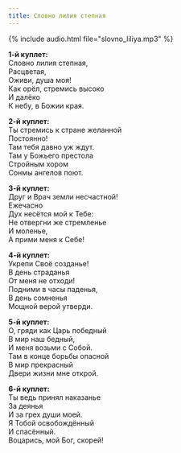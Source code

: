 ```yaml
---
title: Словно лилия степная
---
```

{% include audio.html file="slovno_liliya.mp3" %}

**1-й куплет:**  
Словно лилия степная,  
Расцветая,  
Оживи, душа моя!  
Как орёл, стремись высоко  
И далёко  
К небу, в Божии края.

**2-й куплет:**  
Ты стремись к стране желанной  
Постоянно!  
Там тебя давно уж ждут.  
Там у Божьего престола  
Стройным хором  
Сонмы ангелов поют.

**3-й куплет:**  
Друг и Врач земли несчастной!  
Ежечасно  
Дух несётся мой к Тебе:  
Не отвергни же стремленье  
И моленье,  
А прими меня к Себе!

**4-й куплет:**  
Укрепи Своё созданье!  
В день страданья  
От меня не отходи!  
Подними в часы паденья,  
В день сомненья   
Мощной верой утверди.

**5-й куплет:**  
О, гряди как Царь победный  
В мир наш бедный,  
И меня возьми с Собой.  
Там в конце борьбы опасной  
В мир прекрасный  
Двери жизни мне открой.

**6-й куплет:**  
Ты ведь принял наказанье  
За деянья  
И за грех души моей.  
Я Тобой освобождённый  
И спасённый.  
Воцарись, мой Бог, скорей!
